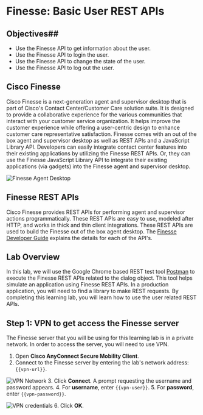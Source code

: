 # Finesse: Basic User REST APIs #

## Objectives##

* Use the Finesse API to get information about the user.
* Use the Finesse API to login the user.
* Use the Finesse API to change the state of the user.
* Use the Finesse API to log out the user.

## Cisco Finesse
Cisco Finesse is a next-generation agent and supervisor desktop that is part of Cisco's Contact Center/Customer Care solution suite. It is designed to provide a collaborative experience for the various communities that interact with your customer service organization. It helps improve the customer experience while offering a user-centric design to enhance customer care representative satisfaction. Finesse comes with an out of the box agent and supervisor desktop as well as REST APIs and a JavaScript Library API. Developers can easily integrate contact center features into their existing applications by utilizing the Finesse REST APIs. Or, they can use the Finesse JavaScript Library API to integrate their existing applications (via gadgets) into the Finesse agent and supervisor desktop.

![Finesse Agent Desktop](/posts/files/finesse-basic-user-rest-apis/assets/images/finesse-agent-desktop.jpg)

## Finesse REST APIs
Cisco Finesse provides REST APIs for performing agent and supervisor actions programmatically. These REST APIs are easy to use, modeled after HTTP, and works in thick and thin client integrations. These REST APIs are used to build the Finesse out of the box agent desktop. The <a href="https://developer.cisco.com/site/finesse/docs/#rest-api-dev-guide" target="_blank">Finesse Developer Guide</a> explains the details for each of the API's.

## Lab Overview
In this lab, we will use the Google Chrome based REST test tool <a href="https://www.getpostman.com" target="_blank">Postman</a> to execute the Finesse REST APIs related to the dialog object. This tool helps simulate an application using Finesse REST APIs. In a production application, you will need to find a library to make REST requests. By completing this learning lab, you will learn how to use the user related REST APIs.

## Step 1: VPN to get access the Finesse server

The Finesse server that you will be using for this learning lab is in a private network. In order to access the server, you will need to use VPN.

1. Open **Cisco AnyConnect Secure Mobility Client**.
2. Connect to the Finesse server by entering the lab's network address: ``{{vpn-url}}``.

 ![VPN Network](/posts/files/finesse-basic-user-rest-apis/assets/images/vpn_network.jpg)
3. Click **Connect**. A prompt requesting the username and password appears.
4. For **username**, enter ``{{vpn-user}}``.
5. For **password**, enter ``{{vpn-password}}``.

 ![VPN credentials](/posts/files/finesse-basic-user-rest-apis/assets/images/vpn_credentials.jpg)
6. Click **OK**.
